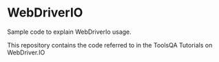 # WebDriverIO
Sample code to explain WebDriverIo usage.

This repository contains the code referred to in the ToolsQA Tutorials on WebDriver.IO
